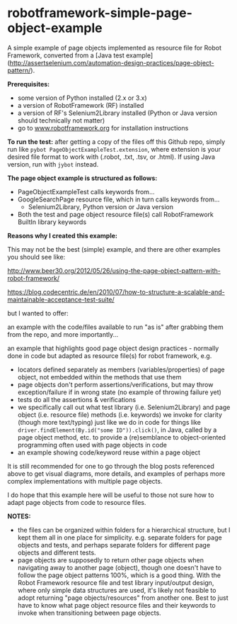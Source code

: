 robotframework-simple-page-object-example
=========================================

A simple example of page objects implemented as resource file for Robot Framework, converted from a [Java test example] (http://assertselenium.com/automation-design-practices/page-object-pattern/).

**Prerequisites:**

* some version of Python installed (2.x or 3.x)
* a version of RobotFramework (RF) installed
* a version of RF's Selenium2Library installed (Python or Java version should technically not matter)
* go to www.robotframework.org for installation instructions

**To run the test:** after getting a copy of the files off this Github repo, simply run like `pybot PageObjectExampleTest.extension`, where extension is your desired file format to work with (.robot, .txt, .tsv, or .html). If using Java version, run with `jybot` instead.

**The page object example is structured as follows:**

* PageObjectExampleTest calls keywords from...
 * GoogleSearchPage resource file, which in turn calls keywords from...
   * Selenium2Library, Python version or Java version
* Both the test and page object resource file(s) call RobotFramework BuiltIn library keywords

**Reasons why I created this example:**

This may not be the best (simple) example, and there are other examples you should see like:

http://www.beer30.org/2012/05/26/using-the-page-object-pattern-with-robot-framework/

https://blog.codecentric.de/en/2010/07/how-to-structure-a-scalable-and-maintainable-acceptance-test-suite/

but I wanted to offer:

an example with the code/files available to run "as is" after grabbing them from the repo, and more importantly...

an example that highlights good page object design practices - normally done in code but adapted as resource file(s) for robot framework, e.g. 
* locators defined separately as members (variables/properties) of page object, not embedded within the methods that use them
* page objects don't perform assertions/verifications, but may throw exception/failure if in wrong state (no example of throwing failure yet)
* tests do all the assertions & verifications
* we specifically call out what test library (i.e. Selenium2Library) and page object (i.e. resource file) methods (i.e. keywords) we invoke for clarity (though more text/typing) just like we do in code for things like `driver.findElement(By.id("some ID")).click()`, in Java, called by a page object method, etc. to provide a (re)semblance to object-oriented programming often used with page objects in code
* an example showing code/keyword reuse within a page object

It is still recommended for one to go through the blog posts referenced above to get visual diagrams, more details, and examples of perhaps more complex implementations with multiple page objects.

I do hope that this example here will be useful to those not sure how to adapt page objects from code to resource files.

**NOTES:**

* the files can be organized within folders for a hierarchical structure, but I kept them all in one place for simplicity. e.g. separate folders for page objects and tests, and perhaps separate folders for different page objects and different tests.
* page objects are supposedly to return other page objects when navigating away to another page (object), though one doesn't have to follow the page object patterns 100%, which is a good thing. With the Robot Framework resource file and test library input/output design, where only simple data structures are used, it's likely not feasible to adopt returning "page objects/resources" from another one. Best to just have to know what page object resource files and their keywords to invoke when transitioning between page objects.


